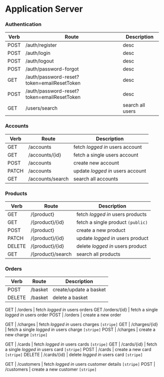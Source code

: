 # Application Server

### Authentication
Verb | Route | Description
--- | --- | ---
POST | /auth/register | desc
POST | /auth/login | desc
POST | /auth/logout | desc
POST | /auth/password-forgot | desc
GET | /auth/password-reset?token=emailResetToken | desc
POST | /auth/password-reset?token=emailResetToken | desc
GET | /users/search | search all users


### Accounts
Verb | Route | Description
--- | --- | ---
GET | /accounts | fetch *logged in* users account
GET | /accounts/{id} | fetch a single users account
POST | /accounts | create new account
PATCH | /accounts | update *logged in* users account
GET | /accounts/search | search all accounts

### Products
Verb | Route | Description
--- | --- | ---
GET | /{product} | fetch *logged in* users products
GET | /{product}/{id} | fetch a single product `(public)`
POST | /{product} | create a new product
PATCH | /{product}/{id} | update *logged in* users product
DELETE | /{product}/{id} | delete *logged in* users product
GET | /{product}/search | search all products

### Orders
Verb | Route | Description
--- | --- | ---
POST | /basket | create/update a basket
DELETE | /basket | delete a basket

GET | /orders | fetch *logged in* users orders
GET /orders/{id} | fetch a single *logged in* users order
POST | /orders | create a new order

GET | /charges | fetch *logged in* users charges `[stripe]`
GET | /charges/{id} | fetch a single *logged in* users charge `[stripe]`
POST | /charges | create a new charge `[stripe]`

GET | /cards | fetch *logged in* users cards `[stripe]`
GET | /cards/{id} | fetch a single *logged in* users card `[stripe]`
POST | /cards | create a new card `[stripe]`
DELETE | /cards/{id} | delete *logged in* users card `[stripe]`

GET | /customers | fetch *logged in* users customer details `[stripe]`
POST | /customers | create a new customer `[stripe]`


